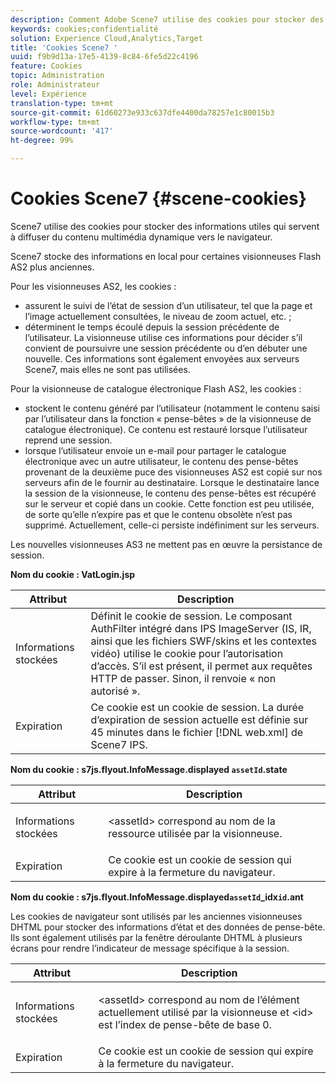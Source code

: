```yaml
---
description: Comment Adobe Scene7 utilise des cookies pour stocker des informations utiles qui servent à diffuser des médias dynamiques sur le navigateur.
keywords: cookies;confidentialité
solution: Experience Cloud,Analytics,Target
title: 'Cookies Scene7 '
uuid: f9b9d13a-17e5-4139-8c84-6fe5d22c4196
feature: Cookies
topic: Administration
role: Administrateur
level: Expérience
translation-type: tm+mt
source-git-commit: 61d60273e933c637dfe4400da78257e1c80015b3
workflow-type: tm+mt
source-wordcount: '417'
ht-degree: 99%

---
```



# Cookies Scene7 {#scene-cookies}

Scene7 utilise des cookies pour stocker des informations utiles qui servent à diffuser du contenu multimédia dynamique vers le navigateur.

Scene7 stocke des informations en local pour certaines visionneuses Flash AS2 plus anciennes.

Pour les visionneuses AS2, les cookies :

* assurent le suivi de l’état de session d’un utilisateur, tel que la page et l’image actuellement consultées, le niveau de zoom actuel, etc. ;
* déterminent le temps écoulé depuis la session précédente de l’utilisateur. La visionneuse utilise ces informations pour décider s’il convient de poursuivre une session précédente ou d’en débuter une nouvelle. Ces informations sont également envoyées aux serveurs Scene7, mais elles ne sont pas utilisées.

Pour la visionneuse de catalogue électronique Flash AS2, les cookies :

* stockent le contenu généré par l’utilisateur (notamment le contenu saisi par l’utilisateur dans la fonction « pense-bêtes » de la visionneuse de catalogue électronique). Ce contenu est restauré lorsque l’utilisateur reprend une session.
* lorsque l’utilisateur envoie un e-mail pour partager le catalogue électronique avec un autre utilisateur, le contenu des pense-bêtes provenant de la deuxième puce des visionneuses AS2 est copié sur nos serveurs afin de le fournir au destinataire. Lorsque le destinataire lance la session de la visionneuse, le contenu des pense-bêtes est récupéré sur le serveur et copié dans un cookie. Cette fonction est peu utilisée, de sorte qu’elle n’expire pas et que le contenu obsolète n’est pas supprimé. Actuellement, celle-ci persiste indéfiniment sur les serveurs.

Les nouvelles visionneuses AS3 ne mettent pas en œuvre la persistance de session.

**Nom du cookie : VatLogin.jsp**

| Attribut | Description |
|---|---|
| Informations stockées | Définit le cookie de session. Le composant AuthFilter intégré dans IPS ImageServer (IS, IR, ainsi que les fichiers SWF/skins et les contextes vidéo) utilise le cookie pour l’autorisation d’accès. S’il est présent, il permet aux requêtes HTTP de passer. Sinon, il renvoie « non autorisé ». |
| Expiration | Ce cookie est un cookie de session. La durée d’expiration de session actuelle est définie sur 45 minutes dans le fichier [!DNL web.xml] de Scene7 IPS. |

**Nom du cookie : s7js.flyout.InfoMessage.displayed `assetId`.state**

<table id="table_6835D64C5D464A049F576621F2BE3FAD"> 
 <thead> 
  <tr> 
   <th colname="col1" class="entry"> Attribut </th> 
   <th colname="col2" class="entry"> Description </th> 
  </tr> 
 </thead>
 <tbody> 
  <tr> 
   <td colname="col1"> Informations stockées </td> 
   <td colname="col2"> <p>&lt;assetId&gt; correspond au nom de la ressource utilisée par la visionneuse. </p> </td> 
  </tr> 
  <tr> 
   <td colname="col1"> Expiration </td> 
   <td colname="col2"> Ce cookie est un cookie de session qui expire à la fermeture du navigateur. </td> 
  </tr> 
 </tbody> 
</table>

**Nom du cookie : s7js.flyout.InfoMessage.displayed`assetId`_idx`id`.ant**

Les cookies de navigateur sont utilisés par les anciennes visionneuses DHTML pour stocker des informations d’état et des données de pense-bête. Ils sont également utilisés par la fenêtre déroulante DHTML à plusieurs écrans pour rendre l’indicateur de message spécifique à la session.

<table id="table_8F6CC83D32D54BEE99884318AD126C98"> 
 <thead> 
  <tr> 
   <th colname="col1" class="entry"> Attribut </th> 
   <th colname="col2" class="entry"> Description </th> 
  </tr> 
 </thead>
 <tbody> 
  <tr> 
   <td colname="col1"> Informations stockées </td> 
   <td colname="col2"> <p> </p> <p> &lt;assetId&gt; correspond au nom de l’élément actuellement utilisé par la visionneuse et &lt;id&gt; est l’index de pense-bête de base 0. </p> </td> 
  </tr> 
  <tr> 
   <td colname="col1"> Expiration </td> 
   <td colname="col2"> Ce cookie est un cookie de session qui expire à la fermeture du navigateur. </td> 
  </tr> 
 </tbody> 
</table>


